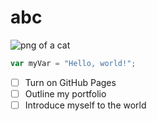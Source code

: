 # abc
![png of a cat](https://github.com/Vyn99/skills-communicate-using-markdown/assets/158190403/9fbed0c8-0762-4b25-b8d6-dfeca596ce52)
``` javascript
var myVar = "Hello, world!";
```
- [ ] Turn on GitHub Pages
- [ ] Outline my portfolio
- [ ] Introduce myself to the world
